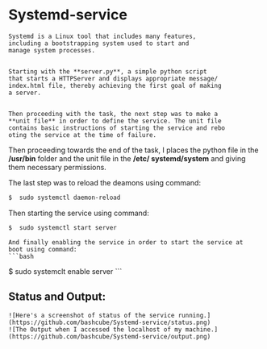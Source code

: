 # Systemd-service
    Systemd is a Linux tool that includes many features,
    including a bootstrapping system used to start and
    manage system processes.
   
   
    Starting with the **server.py**, a simple python script
    that starts a HTTPServer and displays appropriate message/
    index.html file, thereby achieving the first goal of making
    a server.
   
   
    Then proceeding with the task, the next step was to make a 
    **unit file** in order to define the service. The unit file 
    contains basic instructions of starting the service and rebo
    oting the service at the time of failure.
    
    
   Then proceeding towards the end of the task, I places the python 
   file in the **/usr/bin** folder and the unit file in the **/etc/
   systemd/system** and giving them necessary permissions.
   
   
   The last step was to reload the deamons using command:
   ```bash
   $  sudo systemctl daemon-reload
   ```
   Then starting the service using command:
   ```bash
   $  sudo systemctl start server
   ```
    And finally enabling the service in order to start the service at 
    boot using command:
    ```bash
   $  sudo systemclt enable server
    ```
    
  
 ## Status and Output:
    ![Here's a screenshot of status of the service running.](https://github.com/bashcube/Systemd-service/status.png)
    ![The Output when I accessed the localhost of my machine.](https://github.com/bashcube/Systemd-service/output.png)
    
       
